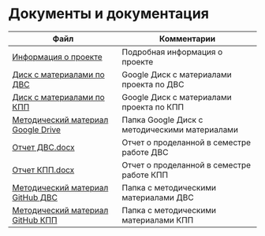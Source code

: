 # Документы и документация

| Файл                                             | Комментарии                                    |
| ------------------------------------------------ | ---------------------------------------------- |
| [Информация о проекте](https://github.com/DanielPetrow/PDUnity2020/blob/main/README.md) | Подробная информация о проекте |
| [Диск с материалами по ДВС](https://drive.google.com/drive/folders/1VvtcNlVwmfEkRlCcUutzGRLgceDrluz6?usp=sharing) | Google Диск с материалами проекта по ДВС|
| [Диск с материалами по КПП](https://drive.google.com/drive/folders/1rCoGdwFeHsemZXB57JKTdT9FxojGozvP?usp=sharing) | Google Диск с материалами проекта по КПП|
| [Методический материал Google Drive](https://drive.google.com/drive/folders/1HTHRfnxnfk79M68WTr56kxbwChZD4OdV?usp=sharing) | Папка Google Диск с методическими материалами |
| [Отчет ДВС.docx](https://github.com/DanielPetrow/PDUnity2020/blob/main/docs/%D0%9E%D1%82%D1%87%D0%B5%D1%82%20%D0%BA%D0%BE%D0%BC%D0%B0%D0%BD%D0%B4%D1%8B.%20Unity.%20%D0%94%D0%92%D0%A1.docx) | Отчет о проделанной в семестре работе ДВС|
| [Отчет КПП.docx](https://github.com/DanielPetrow/PDUnity2020/blob/main/docs/%D0%9E%D1%82%D1%87%D0%B5%D1%82%20UNITY%20%D0%9C%D0%9A%D0%9F%D0%9F.docx) | Отчет о проделанной в семестре работе КПП|
| [Методический материал GitHub ДВС]() | Папка с методическими материалами ДВС|
| [Методический материал GitHub КПП]() | Папка с методическими материалами КПП|

